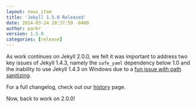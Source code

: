 ```yaml
---
layout: news_item
title: 'Jekyll 1.5.0 Released'
date: 2014-03-24 20:37:59 -0400
author: parkr
version: 1.5.0
categories: [release]
---
```


As work continues on Jekyll 2.0.0, we felt it was important to address two key
issues of Jekyll 1.4.3, namely the `safe_yaml` dependency below 1.0 and the
inability to use Jekyll 1.4.3 on Windows due to a [fun issue with path sanitizing][].

For a full changelog, check out our [history][] page.

Now, back to work on 2.0.0!

[fun issue with path sanitizing]: https://github.com/jekyll/jekyll/issues/1948
[history]: /docs/history/#v1-5-0
